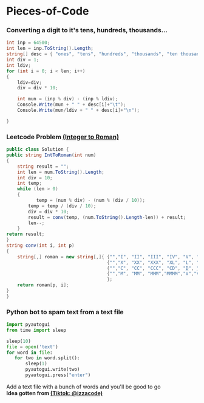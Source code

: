 # Pieces-of-Code

### Converting a digit to it's tens, hundreds, thousands...
```c#
int inp = 64500;
int len = inp.ToString().Length;
string[] desc = { "ones", "tens", "hundreds", "thousands", "ten thousands", "hundred thousands", "million", "ten million", "hundred million" };
int div = 1;
int ldiv;
for (int i = 0; i < len; i++)
{
    ldiv=div;
    div = div * 10;

    int mun = (inp % div) - (inp % ldiv);
    Console.Write(mun + " " + desc[i]+"\t");
    Console.Write(mun/ldiv + " " + desc[i]+"\n");

}

```
### Leetcode Problem [(Integer to Roman)](https://leetcode.com/problems/integer-to-roman/)
```c#
public class Solution {
public string IntToRoman(int num) 
{
    string result = "";
    int len = num.ToString().Length;
    int div = 10;
    int temp;
    while (len > 0)
    {
           temp = (num % div) - (num % (div / 10));
        temp = temp / (div / 10);
        div = div * 10;
        result = conv(temp, (num.ToString().Length-len)) + result;
        len--;
    }
return result;
}
string conv(int i, int p)
{
    string[,] roman = new string[,]{ {"","I", "II", "III", "IV", "V", "VI", "VII", "VIII", "IX"},
                                     {"","X", "XX", "XXX", "XL", "L", "LX", "LXX", "LXXX", "XC"}, // tens
                                     {"","C", "CC", "CCC", "CD", "D", "DC", "DCC", "DCCC", "CM"}, // hundreds
                                     {"","M", "MM", "MMM","MMMM","V̅","V̅M","V̅MM","V̅MMM","I̅X̅"}
                                     };
    return roman[p, i];
}
}
```

### Python bot to spam text from a text file 
 ```python
import pyautogui
from time import sleep

sleep(10)
file = open('text')
for word in file:
    for two in word.split():
        sleep(1)
        pyautogui.write(two)
        pyautogui.press("enter")

```
Add a text file with a bunch of words and you'll be good to go</br>
<b> Idea gotten from [(Tiktok: @izzacode)](https://www.tiktok.com/@izzacodes/video/6860325937406364933?is_from_webapp=1&sender_device=pc&web_id=7078764212050986502)

